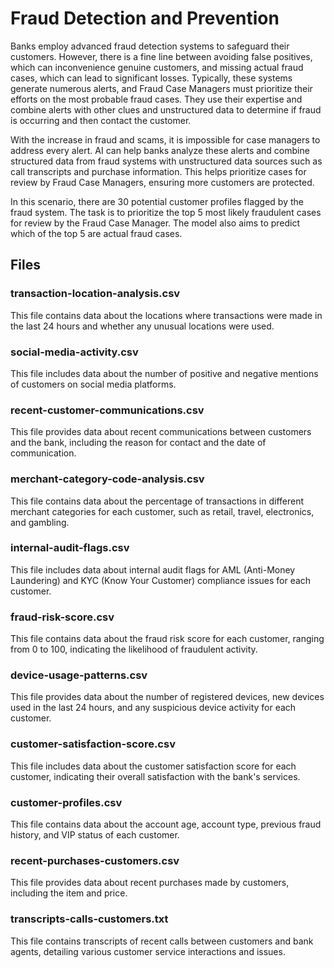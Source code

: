 # Fraud Detection and Prevention

Banks employ advanced fraud detection systems to safeguard their customers. However, there is a fine line between avoiding false positives, which can inconvenience genuine customers, and missing actual fraud cases, which can lead to significant losses. Typically, these systems generate numerous alerts, and Fraud Case Managers must prioritize their efforts on the most probable fraud cases. They use their expertise and combine alerts with other clues and unstructured data to determine if fraud is occurring and then contact the customer.

With the increase in fraud and scams, it is impossible for case managers to address every alert. AI can help banks analyze these alerts and combine structured data from fraud systems with unstructured data sources such as call transcripts and purchase information. This helps prioritize cases for review by Fraud Case Managers, ensuring more customers are protected.

In this scenario, there are 30 potential customer profiles flagged by the fraud system. The task is to prioritize the top 5 most likely fraudulent cases for review by the Fraud Case Manager. The model also aims to predict which of the top 5 are actual fraud cases.

## Files

### transaction-location-analysis.csv
This file contains data about the locations where transactions were made in the last 24 hours and whether any unusual locations were used.

### social-media-activity.csv
This file includes data about the number of positive and negative mentions of customers on social media platforms.

### recent-customer-communications.csv
This file provides data about recent communications between customers and the bank, including the reason for contact and the date of communication.

### merchant-category-code-analysis.csv
This file contains data about the percentage of transactions in different merchant categories for each customer, such as retail, travel, electronics, and gambling.

### internal-audit-flags.csv
This file includes data about internal audit flags for AML (Anti-Money Laundering) and KYC (Know Your Customer) compliance issues for each customer.

### fraud-risk-score.csv
This file contains data about the fraud risk score for each customer, ranging from 0 to 100, indicating the likelihood of fraudulent activity.

### device-usage-patterns.csv
This file provides data about the number of registered devices, new devices used in the last 24 hours, and any suspicious device activity for each customer.

### customer-satisfaction-score.csv
This file includes data about the customer satisfaction score for each customer, indicating their overall satisfaction with the bank's services.

### customer-profiles.csv
This file contains data about the account age, account type, previous fraud history, and VIP status of each customer.

### recent-purchases-customers.csv
This file provides data about recent purchases made by customers, including the item and price.

### transcripts-calls-customers.txt
This file contains transcripts of recent calls between customers and bank agents, detailing various customer service interactions and issues.
